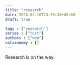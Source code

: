 ```yaml
---
title: "research"
date: 2020-02-16T23:30:30+08:00
draft: true

tags : ["research"]
series : ["test"]
authors : ["wen"]
notaxonomy : []
---
```


Research is on the way.